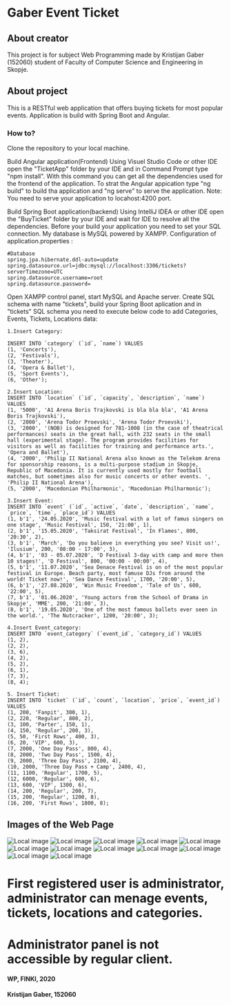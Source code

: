 # Gaber Event Ticket
## About creator

This project is for subject Web Programming made by Kristijan Gaber (152060) student of Faculty of Computer Science and Engineering in Skopje.

## About project

This is a RESTful web application that offers buying tickets for most popular events. Application is build with Spring Boot and Angular.
### How to?

Clone the repository to your local machine.

Build Angular application(Frontend) Using Visuel Studio Code or other IDE open the "TicketApp" folder by your IDE and in Command Prompt type "npm install". With this command you can get all the dependencies used for the frontend of the application. To strat the Angular appication type "ng build" to build tha application and "ng serve" to serve the application. Note: You need to serve your application to locahost:4200 port.

Build Spring Boot application(backend) Using IntelliJ IDEA or other IDE open the "BuyTicket" folder by your IDE and wait for IDE to resolve all the dependencies. Before your build your application you need to set your SQL connection. My database is MySQL powered by XAMPP. Configuration of application.properties :
```
#Database
spring.jpa.hibernate.ddl-auto=update
spring.datasource.url=jdbc:mysql://localhost:3306/tickets?serverTimezone=UTC
spring.datasource.username=root
spring.datasource.password=
```
Open XAMPP control panel, start MySQL and Apache server. Create SQL schema with name "tickets", build your Spring Boot aplication and in "tickets" SQL schema you need to execute below code to add Categories, Events, Tickets, Locations data:
```
1.Insert Category:

INSERT INTO `category` (`id`, `name`) VALUES
(1, 'Concerts'),
(2, 'Festivals'),
(3, 'Theater'),
(4, 'Opera & Ballet'),
(5, 'Sport Events'),
(6, 'Other');

2.Insert Location:
INSERT INTO `location` (`id`, `capacity`, `description`, `name`) VALUES
(1, '5000', 'A1 Arena Boris Trajkovski is bla bla bla', 'A1 Arena Boris Trajkovski'),
(2, '2000', 'Arena Todor Proevski', 'Arena Todor Proevski'),
(3, '2000', '(NOB) is designed for 781-1008 (in the case of theatrical performances) seats in the great hall, with 232 seats in the small hall (experimental stage). The program provides facilities for visitors as well as facilities for training and performance arts.', 'Opera and Ballet'),
(4, '2000', 'Philip II National Arena also known as the Telekom Arena for sponsorship reasons, is a multi-purpose stadium in Skopje, Republic of Macedonia. It is currently used mostly for football matches, but sometimes also for music concerts or other events. ', 'Philip II National Arena'),
(5, '2000', 'Macedonian Philharmonic', 'Macedonian Philharmonic');

3.Insert Event:
INSERT INTO `event` (`id`, `active`, `date`, `description`, `name`, `price`, `time`, `place_id`) VALUES
(1, b'1', '24.05.2020', 'Music festival with a lot of famus singers on one stage', 'Music Festival', 150, '21:00', 1),
(2, b'1', '15.05.2020', 'Taksirat Festival', 'In Flames', 800, '20:30', 2),
(3, b'1', 'March', 'Do you balieve in everything you see? Visit us!', 'Ilusium', 200, '08:00 - 17:00', 3),
(4, b'1', '03 - 05.07.2020', 'D Festival 3-day with camp and more then 10 stages!', 'D Festival', 800, '00:00 - 00:00', 4),
(5, b'1', '11.07.2020', 'Sea Denace Festival is on of the most popular festival in Europe. Beach party, most famuse DJs from around the world! Ticket now!', 'Sea Dance Festival', 1700, '20:00', 5),
(6, b'1', '27.08.2020', 'Win Music Freedom', 'Tale of Us', 600, '22:00', 5),
(7, b'1', '01.06.2020', 'Young actors from the School of Drama in Skopje', 'MME', 200, '21:00', 3),
(8, b'1', '19.05.2020', 'One of the most famous ballets ever seen in the world.', 'The Nutcracker', 1200, '20:00', 3);

4.Insert Event_category:
INSERT INTO `event_category` (`event_id`, `category_id`) VALUES
(1, 2),
(2, 2),
(3, 6),
(4, 2),
(5, 2),
(6, 1),
(7, 3),
(8, 4);

5. Insert Ticket:
INSERT INTO `ticket` (`id`, `count`, `location`, `price`, `event_id`) VALUES
(1, 200, 'Fanpit', 300, 1),
(2, 220, 'Regular', 800, 2),
(3, 100, 'Parter', 150, 1),
(4, 150, 'Regular', 200, 3),
(5, 50, 'First Rows', 400, 3),
(6, 20, 'VIP', 600, 3),
(7, 2000, 'One Day Pass', 800, 4),
(8, 2000, 'Two Day Pass', 1500, 4),
(9, 2000, 'Three Day Pass', 2100, 4),
(10, 2000, 'Three Day Pass + Camp', 2400, 4),
(11, 1100, 'Regular', 1700, 5),
(12, 6000, 'Regular', 600, 6),
(13, 600, 'VIP', 1300, 6),
(14, 200, 'Regular', 200, 7),
(15, 200, 'Regular', 1200, 8),
(16, 200, 'First Rows', 1800, 8);
```
## Images of the Web Page
![Local image](https://github.com/gaberu13/WPProjectTicket/blob/master/Images/register.png)
![Local image](https://github.com/gaberu13/WPProjectTicket/blob/master/Images/login.png)
![Local image](https://github.com/gaberu13/WPProjectTicket/blob/master/Images/main.png)
![Local image](https://github.com/gaberu13/WPProjectTicket/blob/master/Images/location.png)
![Local image](https://github.com/gaberu13/WPProjectTicket/blob/master/Images/details0.png)
![Local image](https://github.com/gaberu13/WPProjectTicket/blob/master/Images/details.png)
![Local image](https://github.com/gaberu13/WPProjectTicket/blob/master/Images/details2.png)
![Local image](https://github.com/gaberu13/WPProjectTicket/blob/master/Images/oreders.png)
![Local image](https://github.com/gaberu13/WPProjectTicket/blob/master/Images/about.png)
![Local image](https://github.com/gaberu13/WPProjectTicket/blob/master/Images/admin.png)
![Local image](https://github.com/gaberu13/WPProjectTicket/blob/master/Images/event_admin.png)
![Local image](https://github.com/gaberu13/WPProjectTicket/blob/master/Images/event_admin_add.png)
# First registered user is administrator, administrator can menage events, tickets, locations and categories.
# Administrator panel is not accessible by regular client.
#### WP, FINKI, 2020
#### Kristijan Gaber, 152060
